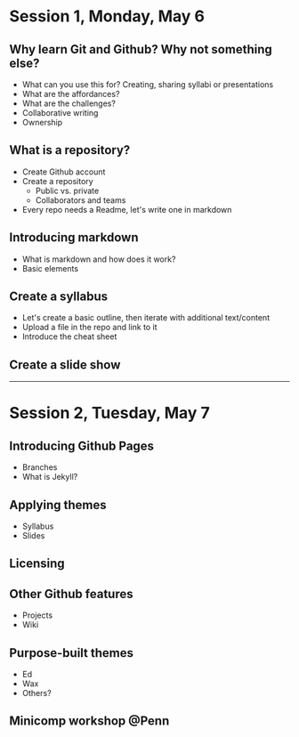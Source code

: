 # Session 1, Monday, May 6

## Why learn Git and Github? Why not something else?
- What can you use this for? Creating, sharing syllabi or presentations
- What are the affordances?
- What are the challenges?
- Collaborative writing
- Ownership

## What is a repository?
- Create Github account
- Create a repository
  - Public vs. private
  - Collaborators and teams
- Every repo needs a Readme, let's write one in markdown

## Introducing markdown
- What is markdown and how does it work?
- Basic elements

## Create a syllabus
- Let's create a basic outline, then iterate with additional text/content
- Upload a file in the repo and link to it
- Introduce the cheat sheet

## Create a slide show

----------

# Session 2, Tuesday, May 7

## Introducing Github Pages
- Branches
- What is Jekyll?

## Applying themes
- Syllabus
- Slides

## Licensing

## Other Github features
- Projects
- Wiki

## Purpose-built themes
- Ed
- Wax
- Others?

## Minicomp workshop @Penn
